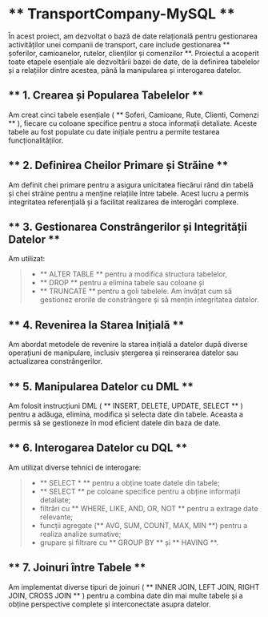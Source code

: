 # ** TransportCompany-MySQL **

În acest proiect, am dezvoltat o bază de date relațională pentru gestionarea activităților unei companii de transport, care include gestionarea ** șoferilor, camioanelor, rutelor, clienților și comenzilor **. Proiectul a acoperit toate etapele esențiale ale dezvoltării bazei de date, de la definirea tabelelor și a relațiilor dintre acestea, până la manipularea și interogarea datelor.

## ** 1. Crearea și Popularea Tabelelor **
Am creat cinci tabele esențiale ( ** Soferi, Camioane, Rute, Clienti, Comenzi ** ), fiecare cu coloane specifice pentru a stoca informații detaliate. Aceste tabele au fost populate cu date inițiale pentru a permite testarea funcționalităților.

## ** 2. Definirea Cheilor Primare și Străine **
Am definit chei primare pentru a asigura unicitatea fiecărui rând din tabelă și chei străine pentru a menține relațiile între tabele. Acest lucru a permis integritatea referențială și a facilitat realizarea de interogări complexe.

## ** 3. Gestionarea Constrângerilor și Integrității Datelor **
Am utilizat:
> - ** ALTER TABLE ** pentru a modifica structura tabelelor, 
> - ** DROP ** pentru a elimina tabele sau coloane și 
> - ** TRUNCATE ** pentru a goli tabelele.
 Am învățat cum să gestionez erorile de constrângere și să mențin integritatea datelor.

## ** 4. Revenirea la Starea Inițială **
Am abordat metodele de revenire la starea inițială a datelor după diverse operațiuni de manipulare, inclusiv ștergerea și reinserarea datelor sau actualizarea constrângerilor.

## ** 5. Manipularea Datelor cu DML **
Am folosit instrucțiuni DML ( ** INSERT, DELETE, UPDATE, SELECT ** ) pentru a adăuga, elimina, modifica și selecta date din tabele. Aceasta a permis să se gestioneze în mod eficient datele din baza de date.

## ** 6. Interogarea Datelor cu DQL **
Am utilizat diverse tehnici de interogare:<br>
> - ** SELECT *  ** pentru a obține toate datele din tabele;<br>
> - ** SELECT ** pe coloane specifice pentru a obține informații detaliate;<br> 
> - filtrări cu ** WHERE, LIKE, AND, OR, NOT ** pentru a extrage date relevante;<br> 
> - funcții agregate (** AVG, SUM, COUNT, MAX, MIN **) pentru a realiza analize sumative;<br> 
> - grupare și filtrare cu ** GROUP BY ** și ** HAVING **.

## ** 7. Joinuri între Tabele **
Am implementat diverse tipuri de joinuri ( ** INNER JOIN, LEFT JOIN, RIGHT JOIN, CROSS JOIN ** ) pentru a combina date din mai multe tabele și a obține perspective complete și interconectate asupra datelor.
